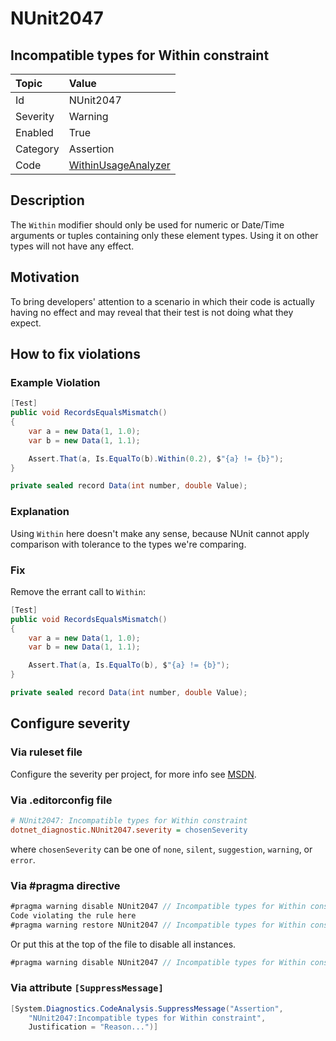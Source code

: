 # NUnit2047

## Incompatible types for Within constraint

| Topic    | Value
| :--      | :--
| Id       | NUnit2047
| Severity | Warning
| Enabled  | True
| Category | Assertion
| Code     | [WithinUsageAnalyzer](https://github.com/nunit/nunit.analyzers/blob/master/src/nunit.analyzers/WithinUsage/WithinUsageAnalyzer.cs)

## Description

The `Within` modifier should only be used for numeric or Date/Time arguments or tuples containing only these element types. Using it on other types will not have any effect.

## Motivation

To bring developers' attention to a scenario in which their code is actually having no effect and may reveal that their test is not doing what they expect.

## How to fix violations

### Example Violation

```csharp
[Test]
public void RecordsEqualsMismatch()
{
    var a = new Data(1, 1.0);
    var b = new Data(1, 1.1);

    Assert.That(a, Is.EqualTo(b).Within(0.2), $"{a} != {b}");
}

private sealed record Data(int number, double Value);
```

### Explanation

Using `Within` here doesn't make any sense, because NUnit cannot apply comparison with tolerance to the types we're comparing.

### Fix

Remove the errant call to `Within`:

```csharp
[Test]
public void RecordsEqualsMismatch()
{
    var a = new Data(1, 1.0);
    var b = new Data(1, 1.1);

    Assert.That(a, Is.EqualTo(b), $"{a} != {b}");
}

private sealed record Data(int number, double Value);
```

<!-- start generated config severity -->
## Configure severity

### Via ruleset file

Configure the severity per project, for more info see [MSDN](https://learn.microsoft.com/en-us/visualstudio/code-quality/using-rule-sets-to-group-code-analysis-rules?view=vs-2022).

### Via .editorconfig file

```ini
# NUnit2047: Incompatible types for Within constraint
dotnet_diagnostic.NUnit2047.severity = chosenSeverity
```

where `chosenSeverity` can be one of `none`, `silent`, `suggestion`, `warning`, or `error`.

### Via #pragma directive

```csharp
#pragma warning disable NUnit2047 // Incompatible types for Within constraint
Code violating the rule here
#pragma warning restore NUnit2047 // Incompatible types for Within constraint
```

Or put this at the top of the file to disable all instances.

```csharp
#pragma warning disable NUnit2047 // Incompatible types for Within constraint
```

### Via attribute `[SuppressMessage]`

```csharp
[System.Diagnostics.CodeAnalysis.SuppressMessage("Assertion",
    "NUnit2047:Incompatible types for Within constraint",
    Justification = "Reason...")]
```
<!-- end generated config severity -->
